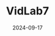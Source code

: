 ---  
layout: startup_page  
title: "VidLab7"  
id: "vidlab7.com"  
permalink: "/vidlab7vidlab7.com09172024/"  
website: "https://www.vidlab7.com/"  
funding_round: "Seed"  
funding_amount: "€3.5M"  
investors: "EQT Ventures, prominent angel investors"  
about: "VidLab7 offers AI-driven sales software that enables users to create, customize, and animate sales avatars for personalized video and voice content. This platform integrates with major CRM systems, allowing sales teams to automate tasks and boost engagement through hyper-personalized content creation, improving customer conversion rates and revenue generation."  
markets: "Sales, AI, SaaS"  
hq: "Munich, Bayern, Germany"  
founded_year: "2023"  
linkedin: "https://www.linkedin.com/company/vidlab7"  
twitter: ""  
instagram: ""  
facebook: ""  
crunchbase: "https://www.crunchbase.com/organization/vidlab7"  
pitchbook: "https://pitchbook.com/profiles/company/594182-26"  

date_display: "17-Sep-2024"  
date: "2024-09-17"

# SEO Optimization  
meta_title: "VidLab7 - Seed Funding (€3.5M)"  
meta_description: "VidLab7, VidLab7 offers AI-driven sales software that enables users to create, customize, and animate sales avatars for personalized video and voice content. T..."  
meta_keywords: "VidLab7, Sales, AI, SaaS, Seed funding"  
canonical_url: "https://startup.projectstartups.com/vidlab7vidlab7.com09172024/"  
---